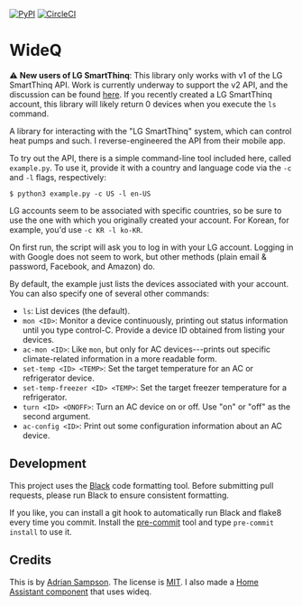 [![PyPI](https://img.shields.io/pypi/v/wideq.svg)](https://pypi.org/project/wideq/)
[![CircleCI](https://circleci.com/gh/sampsyo/wideq.svg?style=svg)](https://circleci.com/gh/sampsyo/wideq)

WideQ
=====

:warning: **New users of LG SmartThinq**: This library only works with v1 of the LG SmartThinq API. Work is currently underway to support the v2 API, and the discussion can be found [here](https://github.com/sampsyo/wideq/pull/100). If you recently created a LG SmartThinq account, this library will likely return 0 devices when you execute the `ls` command.

A library for interacting with the "LG SmartThinq" system, which can control heat pumps and such. I reverse-engineered the API from their mobile app.

To try out the API, there is a simple command-line tool included here, called `example.py`.
To use it, provide it with a country and language code via the `-c` and `-l` flags, respectively:

    $ python3 example.py -c US -l en-US

LG accounts seem to be associated with specific countries, so be sure to use the one with which you originally created your account.
For Korean, for example, you'd use `-c KR -l ko-KR`.

On first run, the script will ask you to log in with your LG account.
Logging in with Google does not seem to work, but other methods (plain email & password, Facebook, and Amazon) do. 

By default, the example just lists the devices associated with your account.
You can also specify one of several other commands:

* `ls`: List devices (the default).
* `mon <ID>`: Monitor a device continuously, printing out status information until you type control-C. Provide a device ID obtained from listing your devices.
* `ac-mon <ID>`: Like `mon`, but only for AC devices---prints out specific climate-related information in a more readable form.
* `set-temp <ID> <TEMP>`: Set the target temperature for an AC or refrigerator device.
* `set-temp-freezer <ID> <TEMP>`: Set the target freezer temperature for a refrigerator.
* `turn <ID> <ONOFF>`: Turn an AC device on or off. Use "on" or "off" as the second argument.
* `ac-config <ID>`: Print out some configuration information about an AC device.

Development
-----------

This project uses the [Black][] code formatting tool. Before submitting pull requests, please run Black to ensure consistent formatting.

If you like, you can install a git hook to automatically run Black and flake8 every time you commit. Install the [pre-commit][] tool and type `pre-commit install` to use it.

[black]: https://github.com/psf/black
[pre-commit]: https://pre-commit.com/

Credits
-------

This is by [Adrian Sampson][adrian].
The license is [MIT][].
I also made a [Home Assistant component][hass-smartthinq] that uses wideq.

[hass-smartthinq]: https://github.com/sampsyo/hass-smartthinq
[adrian]: https://github.com/sampsyo
[mit]: https://opensource.org/licenses/MIT
